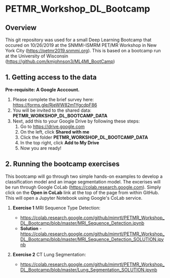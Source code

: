 # PETMR_Workshop_DL_Bootcamp
## Overview
This git repository was used for a small Deep Learning Bootcamp that occured on 10/26/2019 at the SNMMI-ISMRM PET/MR Workshop in New York City (https://petmr2019.snmmi.org). This is based on a bootcamp run at the University of Wisconsin (https://github.com/kmjohnson3/ML4MI_BootCamp)

## 1. Getting access to the data
**Pre-requisite: A Google Acccount.**
1. Please complete the brief survey here: https://forms.gle/RjeWW82m1YgcdpF86
2. You will be invited to the shared data: **PETMR_WORKSHOP_DL_BOOTCAMP_DATA**
3. Next, add this to your Google Drive by following these steps:
    1. Go to https://drive.google.com
    2. On the left, click **Shared with me**
    3. Click the folder **PETMR_WORKSHOP_DL_BOOTCAMP_DATA**
    4. In the top right, click **Add to My Drive**
    5. Now you are ready!

## 2. Running the bootcamp exercises
This bootcamp will go through two simple hands-on examples to develop a classification model and an image segmentation model. The excerises will be run through Google CoLab (https://colab.research.google.com). Simply click on the **Open in CoLab** link at the top of the page from within GitHub. This will open a Jupyter Notebook using Google's CoLab service.

1. **Exercise 1** MRI Sequence Type Detection:
    * https://colab.research.google.com/github/mimrtl/PETMR_Workshop_DL_Bootcamp/blob/master/MRI_Sequence_Detection.ipynb
    * **Solution** - https://colab.research.google.com/github/mimrtl/PETMR_Workshop_DL_Bootcamp/blob/master/MRI_Sequence_Detection_SOLUTION.ipynb

2. **Exercise 2** CT Lung Segmentation:
    * https://colab.research.google.com/github/mimrtl/PETMR_Workshop_DL_Bootcamp/blob/master/Lung_Segmentation_SOLUTION.ipynb

